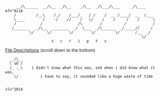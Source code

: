 
         __/\______  __/\__  _/\__    _/\__  _/\___/\___     _/\____   mfn^AiiA
        /         /__\    /_/    /___/_   / /    /  __ /____/  __  /___
        \____        /    -/    //    /   \/    /    /     /    /      \
        /           /                /\        /          /     _      /
       /_______  __/\__  ________  _/  \___  _/\______  _/_____//     /
               \/      \/        \/        \/         \/       /__  _/
                                                                  \/
                         s   c   r   i   p   t   s

[File Descriptions](.htaccess) (scroll down to the bottom)

```
  __/\__  
  \ oO /
  /_ ._\    i didn't know what this was, and when i did know what it was,
    \/          i have to say, it sounded like a huge waste of time                           

                                                                       slv^2014
```
